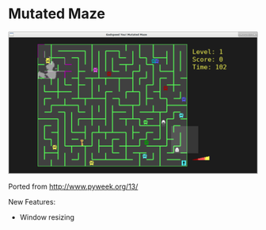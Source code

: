 # Mutated Maze

![Mutated Maze](/screenshots/game.png?raw=true "Mutated Maze screenshot")

Ported from http://www.pyweek.org/13/

New Features:
 * Window resizing
